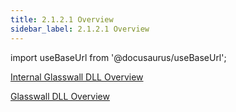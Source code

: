 ```yaml
---
title: 2.1.2.1 Overview 
sidebar_label: 2.1.2.1 Overview 
---
```


import useBaseUrl from '@docusaurus/useBaseUrl';

[Internal Glasswall DLL Overview](../../artifacts/internalGlasswallDLLOverview)  

[Glasswall DLL Overview](../../artifacts/GlasswallDLLOverview)


